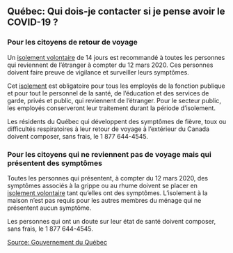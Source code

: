 ## Québec: Qui dois-je contacter si je pense avoir le COVID-19 ?

### Pour les citoyens de retour de voyage

Un [isolement volontaire](https://www.canada.ca/fr/sante-publique/services/maladies/2019-nouveau-coronavirus/professionnels-sante/directives-provisoires-cas-contacts.html#ann1) de 14 jours est recommandé à toutes les personnes qui reviennent de l’étranger à compter du 12 mars 2020. Ces personnes doivent faire preuve de vigilance et surveiller leurs symptômes.

Cet [isolement](https://www.canada.ca/fr/sante-publique/services/maladies/2019-nouveau-coronavirus/professionnels-sante/directives-provisoires-cas-contacts.html#ann1) est obligatoire pour tous les employés de la fonction publique et pour tout le personnel de la santé, de l’éducation et des services de garde, privés et public, qui reviennent de l’étranger. Pour le secteur public, les employés conserveront leur traitement durant la période d’isolement.

Les résidents du Québec qui développent des symptômes de fièvre, toux ou difficultés respiratoires à leur retour de voyage à l’extérieur du Canada doivent composer, sans frais, le 1 877 644-4545.

### Pour les citoyens qui ne reviennent pas de voyage mais qui présentent des symptômes

Toutes les personnes qui présentent, à compter du 12 mars 2020, des symptômes associés à la grippe ou au rhume doivent se placer en [isolement volontaire](https://www.canada.ca/fr/sante-publique/services/maladies/2019-nouveau-coronavirus/professionnels-sante/directives-provisoires-cas-contacts.html#ann1) tant qu’elles ont des symptômes. L’isolement à la maison n’est pas requis pour les autres membres du ménage qui ne présentent aucun symptôme.

Les personnes qui ont un doute sur leur état de santé doivent composer, sans frais, le 1 877 644-4545.

[Source: Gouvernement du Québec](https://www.quebec.ca/sante/problemes-de-sante/a-z/coronavirus-2019/)
